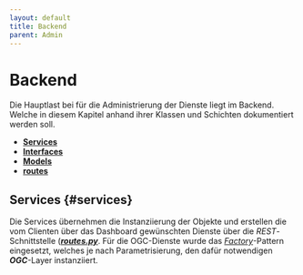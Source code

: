 ```yaml
---
layout: default
title: Backend
parent: Admin
---
```


# Backend

Die Hauptlast bei für die Administrierung der Dienste liegt im Backend. Welche in diesem Kapitel anhand ihrer Klassen und Schichten dokumentiert werden soll.

- [**Services**](#services)
- [**Interfaces**](#interfaces)
- [**Models**](#models)
- [**routes**](#routes)

## Services {#services}

Die Services übernehmen die Instanziierung der Objekte und erstellen die vom Clienten über das Dashboard gewünschten Dienste über die _REST_-Schnittstelle ([**_routes.py_**](#routes). Für die OGC-Dienste wurde das [_Factory_](https://jaxenter.de/mit-factory-pattern-designprobleme-losen-5040)-Pattern eingesetzt, welches je nach Parametrisierung, den dafür notwendigen **_OGC_**-Layer instanziiert.